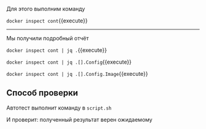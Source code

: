 Для этого выполним команду

`docker inspect cont`{{execute}}

---

Мы получили подробный отчёт

`docker inspect cont | jq .`{{execute}}

`docker inspect cont | jq .[].Config`{{execute}}

`docker inspect cont | jq .[].Config.Image`{{execute}}

## Способ проверки

Автотест выполнит команду в `script.sh`

И проверит: полученный результат верен ожидаемому